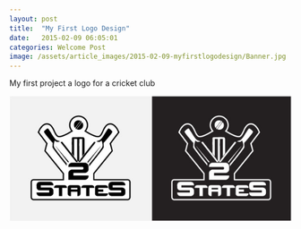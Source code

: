 ```yaml
---
layout: post
title:  "My First Logo Design"
date:   2015-02-09 06:05:01
categories: Welcome Post
image: /assets/article_images/2015-02-09-myfirstlogodesign/Banner.jpg
---
```


<p>My first project a logo for a cricket club</p>

<img src="/assets/article_images/2015-02-09-myfirstlogodesign/Logo.jpg">



